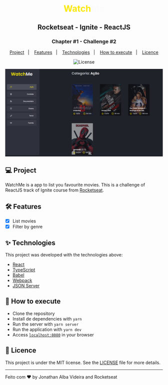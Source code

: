 <h1 align="center" style="color:#FAE800">Watch<span style="color:#FBFBFB">Me</span></h1>
<h2 align="center">Rocketseat - Ignite - ReactJS</h2>

<h3 align="center">Chapter #1 - Challenge #2</h3>
<p align="center">
  <a href="#-Project">Project</a>&nbsp;&nbsp;&nbsp;|&nbsp;&nbsp;&nbsp;
  <a href="#-Features">Features</a>&nbsp;&nbsp;&nbsp;|&nbsp;&nbsp;&nbsp;
  <a href="#-Technologies">Technologies</a>&nbsp;&nbsp;&nbsp;|&nbsp;&nbsp;&nbsp;
  <a href="#-How-to-execute">How to execute</a>&nbsp;&nbsp;&nbsp;|&nbsp;&nbsp;&nbsp;
  <a href="#-Licence">Licence</a>
</p>

<p align="center">
  <img alt="License" src="https://img.shields.io/static/v1?label=license&message=MIT&color=069446&labelColor=000000">
</p>

<img align="center" src=".github/images/watchme-project.png" alt="WathMe" />

## 💻 Project

WatchMe is a app to list you favourite movies. This is a challenge of ReactJS track of Ignite course from [Rocketseat](https://rocketseat.com.br/).

## 🛠️ Features

- [x] List movies
- [x] Filter by genre

## ✨ Technologies

This project was developed with the technologies above:

- [React](https://reactjs.org)
- [TypeScript](https://www.typescriptlang.org)
- [Babel](https://babeljs.io/)
- [Webpack](https://webpack.js.org/)
- [JSON Server](https://github.com/typicode/json-server)

## 🚀 How to execute

- Clone the repository
- Install de dependencies with `yarn`
- Run the server with `yarn server`
- Run the application with `yarn dev`
- Access [`localhost:8080`](http://localhost:8080) in your browser

## 📄 Licence

This project is under the MIT license. See the [LICENSE](./LICENSE) file for more details.

---

Feito com ♥ by Jonathan Alba Videira and Rocketseat
